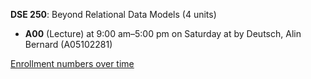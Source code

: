**DSE 250**: Beyond Relational Data Models (4 units)

- **A00** (Lecture) at 9:00 am–5:00 pm on Saturday at   by Deutsch, Alin Bernard (A05102281)

[Enrollment numbers over time](./DSE250.tsv)
